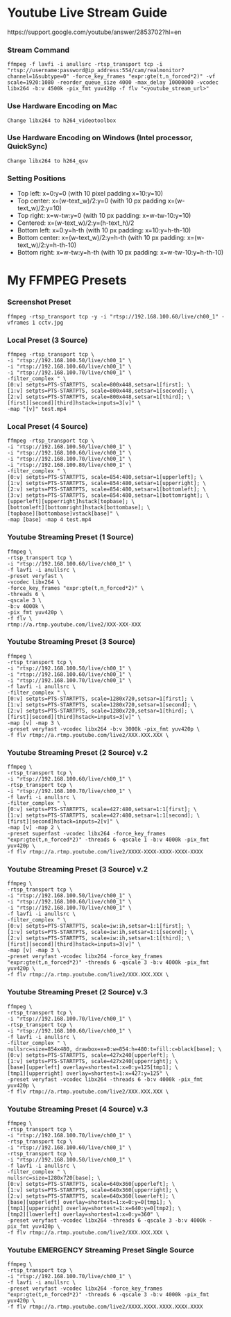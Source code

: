 <h1>Youtube Live Stream Guide</h1>
https://support.google.com/youtube/answer/2853702?hl=en


<h3>Stream Command</h3>

```
ffmpeg -f lavfi -i anullsrc -rtsp_transport tcp -i "rtsp://username:password@ip_address:554/cam/realmonitor?channel=1&subtype=0" -force_key_frames "expr:gte(t,n_forced*2)" -vf scale=1920:1080 -reorder_queue_size 4000 -max_delay 10000000 -vcodec libx264 -b:v 4500k -pix_fmt yuv420p -f flv "<youtube_stream_url>"
```

<h3>Use Hardware Encoding on Mac</h3>

```
Change libx264 to h264_videotoolbox
```

<h3>Use Hardware Encoding on Windows (Intel processor, QuickSync)</h3>

```
Change libx264 to h264_qsv
```

<h3>Setting Positions</h3>


* Top left: x=0:y=0 (with 10 pixel padding x=10:y=10)
* Top center: x=(w-text_w)/2:y=0 (with 10 px padding x=(w-text_w)/2:y=10)
* Top right: x=w-tw:y=0 (with 10 px padding: x=w-tw-10:y=10)
* Centered: x=(w-text_w)/2:y=(h-text_h)/2
* Bottom left: x=0:y=h-th (with 10 px padding: x=10:y=h-th-10)
* Bottom center: x=(w-text_w)/2:y=h-th (with 10 px padding: x=(w-text_w)/2:y=h-th-10)
* Bottom right: x=w-tw:y=h-th (with 10 px padding: x=w-tw-10:y=h-th-10)


<h1>My FFMPEG Presets</h1>

<h3>Screenshot Preset</h3>

```
ffmpeg -rtsp_transport tcp -y -i "rtsp://192.168.100.60/live/ch00_1" -vframes 1 cctv.jpg
```

<h3>Local Preset (3 Source)</h3>

```
ffmpeg -rtsp_transport tcp \
-i "rtsp://192.168.100.50/live/ch00_1" \
-i "rtsp://192.168.100.60/live/ch00_1" \
-i "rtsp://192.168.100.70/live/ch00_1" \
-filter_complex " \
[0:v] setpts=PTS-STARTPTS, scale=800x448,setsar=1[first]; \
[1:v] setpts=PTS-STARTPTS, scale=800x448,setsar=1[second]; \
[2:v] setpts=PTS-STARTPTS, scale=800x448,setsar=1[third]; \
[first][second][third]hstack=inputs=3[v]" \
-map "[v]" test.mp4
```

<h3>Local Preset (4 Source)</h3>

```
ffmpeg -rtsp_transport tcp \
-i "rtsp://192.168.100.50/live/ch00_1" \
-i "rtsp://192.168.100.60/live/ch00_1" \
-i "rtsp://192.168.100.70/live/ch00_1" \
-i "rtsp://192.168.100.80/live/ch00_1" \
-filter_complex " \
[0:v] setpts=PTS-STARTPTS, scale=854:480,setsar=1[upperleft]; \
[1:v] setpts=PTS-STARTPTS, scale=854:480,setsar=1[upperright]; \
[2:v] setpts=PTS-STARTPTS, scale=854:480,setsar=1[bottomleft]; \
[3:v] setpts=PTS-STARTPTS, scale=854:480,setsar=1[bottomright]; \
[upperleft][upperright]hstack[topbase]; \
[bottomleft][bottomright]hstack[bottombase]; \
[topbase][bottombase]vstack[base]" \
-map [base] -map 4 test.mp4
```

<h3>Youtube Streaming Preset (1 Source)</h3>

```
ffmpeg \
-rtsp_transport tcp \
-i "rtsp://192.168.100.60/live/ch00_1" \
-f lavfi -i anullsrc \
-preset veryfast \
-vcodec libx264 \
-force_key_frames "expr:gte(t,n_forced*2)" \
-threads 6 \
-qscale 3 \
-b:v 4000k \
-pix_fmt yuv420p \
-f flv \
rtmp://a.rtmp.youtube.com/live2/XXX-XXX-XXX
```

<h3>Youtube Streaming Preset (3 Source)</h3>

```
ffmpeg \
-rtsp_transport tcp \
-i "rtsp://192.168.100.50/live/ch00_1" \
-i "rtsp://192.168.100.60/live/ch00_1" \
-i "rtsp://192.168.100.70/live/ch00_1" \
-f lavfi -i anullsrc \
-filter_complex " \
[0:v] setpts=PTS-STARTPTS, scale=1280x720,setsar=1[first]; \
[1:v] setpts=PTS-STARTPTS, scale=1280x720,setsar=1[second]; \
[2:v] setpts=PTS-STARTPTS, scale=1280x720,setsar=1[third]; \
[first][second][third]hstack=inputs=3[v]" \
-map [v] -map 3 \
-preset veryfast -vcodec libx264 -b:v 3000k -pix_fmt yuv420p \
-f flv rtmp://a.rtmp.youtube.com/live2/XXX.XXX.XXX \
```
<h3>Youtube Streaming Preset (2 Source) v.2</h3>

```
ffmpeg \
-rtsp_transport tcp \
-i "rtsp://192.168.100.60/live/ch00_1" \
-rtsp_transport tcp \
-i "rtsp://192.168.100.70/live/ch00_1" \
-f lavfi -i anullsrc \
-filter_complex " \
[0:v] setpts=PTS-STARTPTS, scale=427:480,setsar=1:1[first]; \
[1:v] setpts=PTS-STARTPTS, scale=427:480,setsar=1:1[second]; \
[first][second]hstack=inputs=2[v]" \
-map [v] -map 2 \
-preset superfast -vcodec libx264 -force_key_frames "expr:gte(t,n_forced*2)" -threads 6 -qscale 1 -b:v 4000k -pix_fmt yuv420p \
-f flv rtmp://a.rtmp.youtube.com/live2/XXXX-XXXX-XXXX-XXXX-XXXX
```

<h3>Youtube Streaming Preset (3 Source) v.2</h3>

```
ffmpeg \
-rtsp_transport tcp \
-i "rtsp://192.168.100.50/live/ch00_1" \
-i "rtsp://192.168.100.60/live/ch00_1" \
-i "rtsp://192.168.100.70/live/ch00_1" \
-f lavfi -i anullsrc \
-filter_complex " \
[0:v] setpts=PTS-STARTPTS, scale=iw:ih,setsar=1:1[first]; \
[1:v] setpts=PTS-STARTPTS, scale=iw:ih,setsar=1:1[second]; \
[2:v] setpts=PTS-STARTPTS, scale=iw:ih,setsar=1:1[third]; \
[first][second][third]hstack=inputs=3[v]" \
-map [v] -map 3 \
-preset veryfast -vcodec libx264 -force_key_frames "expr:gte(t,n_forced*2)" -threads 6 -qscale 3 -b:v 4000k -pix_fmt yuv420p \
-f flv rtmp://a.rtmp.youtube.com/live2/XXX.XXX.XXX \
```

<h3>Youtube Streaming Preset (2 Source) v.3</h3>

```
ffmpeg \
-rtsp_transport tcp \
-i "rtsp://192.168.100.70/live/ch00_1" \
-rtsp_transport tcp \
-i "rtsp://192.168.100.60/live/ch00_1" \
-f lavfi -i anullsrc \
-filter_complex " \
nullsrc=size=854x480, drawbox=x=0:w=854:h=480:t=fill:c=black[base]; \
[0:v] setpts=PTS-STARTPTS, scale=427x240[upperleft]; \
[1:v] setpts=PTS-STARTPTS, scale=427x240[upperright]; \
[base][upperleft] overlay=shortest=1:x=0:y=125[tmp1]; \
[tmp1][upperright] overlay=shortest=1:x=427:y=125" \
-preset veryfast -vcodec libx264 -threads 6 -b:v 4000k -pix_fmt yuv420p \
-f flv rtmp://a.rtmp.youtube.com/live2/XXX.XXX.XXX \
```

<h3>Youtube Streaming Preset (4 Source) v.3</h3>

```
ffmpeg \
-rtsp_transport tcp \
-i "rtsp://192.168.100.70/live/ch00_1" \
-rtsp_transport tcp \
-i "rtsp://192.168.100.60/live/ch00_1" \
-rtsp_transport tcp \
-i "rtsp://192.168.100.50/live/ch00_1" \
-f lavfi -i anullsrc \
-filter_complex " \
nullsrc=size=1280x720[base]; \
[0:v] setpts=PTS-STARTPTS, scale=640x360[upperleft]; \
[1:v] setpts=PTS-STARTPTS, scale=640x360[upperright]; \
[2:v] setpts=PTS-STARTPTS, scale=640x360[lowerleft]; \
[base][upperleft] overlay=shortest=1:x=0:y=0[tmp1]; \
[tmp1][upperright] overlay=shortest=1:x=640:y=0[tmp2]; \
[tmp2][lowerleft] overlay=shortest=1:x=0:y=360" \
-preset veryfast -vcodec libx264 -threads 6 -qscale 3 -b:v 4000k -pix_fmt yuv420p \
-f flv rtmp://a.rtmp.youtube.com/live2/XXX.XXX.XXX \
```

<h3>Youtube EMERGENCY Streaming Preset Single Source</h3>

```
ffmpeg \
-rtsp_transport tcp \
-i "rtsp://192.168.100.70/live/ch00_1" \
-f lavfi -i anullsrc \
-preset veryfast -vcodec libx264 -force_key_frames "expr:gte(t,n_forced*2)" -threads 6 -qscale 3 -b:v 4000k -pix_fmt yuv420p \
-f flv rtmp://a.rtmp.youtube.com/live2/XXXX.XXXX.XXXX.XXXX.XXXX
```


